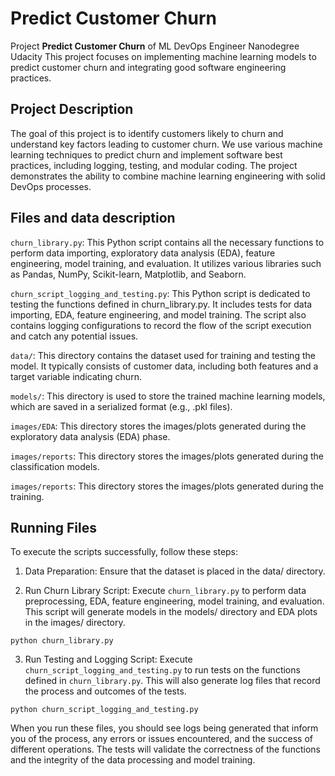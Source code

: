 # Predict Customer Churn

Project **Predict Customer Churn** of ML DevOps Engineer Nanodegree Udacity This project focuses on implementing machine learning models to predict customer churn and integrating good software engineering practices.

## Project Description
The goal of this project is to identify customers likely to churn and understand key factors leading to customer churn. We use various machine learning techniques to predict churn and implement software best practices, including logging, testing, and modular coding. The project demonstrates the ability to combine machine learning engineering with solid DevOps processes.

## Files and data description
`churn_library.py`: This Python script contains all the necessary functions to perform data importing, exploratory data analysis (EDA), feature engineering, model training, and evaluation. It utilizes various libraries such as Pandas, NumPy, Scikit-learn, Matplotlib, and Seaborn.

`churn_script_logging_and_testing.py`: This Python script is dedicated to testing the functions defined in churn_library.py. It includes tests for data importing, EDA, feature engineering, and model training. The script also contains logging configurations to record the flow of the script execution and catch any potential issues.

`data/`: This directory contains the dataset used for training and testing the model. It typically consists of customer data, including both features and a target variable indicating churn.

`models/`: This directory is used to store the trained machine learning models, which are saved in a serialized format (e.g., .pkl files).

`images/EDA`: This directory stores the images/plots generated during the exploratory data analysis (EDA) phase.

`images/reports`: This directory stores the images/plots generated during the classification models.

`images/reports`: This directory stores the images/plots generated during the training.

## Running Files
To execute the scripts successfully, follow these steps:

1. Data Preparation: Ensure that the dataset is placed in the data/ directory.

2. Run Churn Library Script: Execute `churn_library.py` to perform data preprocessing, EDA, feature engineering, model training, and evaluation. This script will generate models in the models/ directory and EDA plots in the images/ directory.

```
python churn_library.py
```

3. Run Testing and Logging Script: Execute `churn_script_logging_and_testing.py` to run tests on the functions defined in `churn_library.py`. This will also generate log files that record the process and outcomes of the tests.


```
python churn_script_logging_and_testing.py
```

When you run these files, you should see logs being generated that inform you of the process, any errors or issues encountered, and the success of different operations. The tests will validate the correctness of the functions and the integrity of the data processing and model training.
